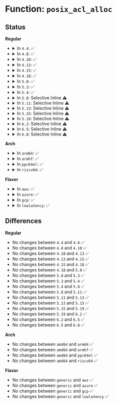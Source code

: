 # Function: <code>posix_acl_alloc</code>

## Status
<b>Regular</b>
<ul>
<li>
<details>
<summary>In <code>4.4</code>: ✅</summary>

```c
struct posix_acl *posix_acl_alloc(int count, gfp_t flags);
```

**Collision:** Unique Global

**Inline:** No

**Transformation:** False

**Instances:**

```
In fs/posix_acl.c (ffffffff8126dac0)
Location: fs/posix_acl.c:141
Inline: False
Direct callers:
  - fs/posix_acl.c:posix_acl_from_mode
  - fs/posix_acl.c:posix_acl_from_xattr
  - fs/ext4/acl.c:ext4_get_acl
```
**Symbols:**

```
ffffffff8126dac0-ffffffff8126daee: posix_acl_alloc (STB_GLOBAL)
```
</details>
</li>
<li>
<details>
<summary>In <code>4.8</code>: ✅</summary>

```c
struct posix_acl *posix_acl_alloc(int count, gfp_t flags);
```

**Collision:** Unique Global

**Inline:** No

**Transformation:** False

**Instances:**

```
In fs/posix_acl.c (ffffffff81299160)
Location: fs/posix_acl.c:175
Inline: False
Direct callers:
  - fs/posix_acl.c:posix_acl_from_xattr
  - fs/posix_acl.c:posix_acl_from_mode
  - fs/ext4/acl.c:ext4_get_acl
```
**Symbols:**

```
ffffffff81299160-ffffffff8129918e: posix_acl_alloc (STB_GLOBAL)
```
</details>
</li>
<li>
<details>
<summary>In <code>4.10</code>: ✅</summary>

```c
struct posix_acl *posix_acl_alloc(int count, gfp_t flags);
```

**Collision:** Unique Global

**Inline:** No

**Transformation:** False

**Instances:**

```
In fs/posix_acl.c (ffffffff812adbd0)
Location: fs/posix_acl.c:175
Inline: False
Direct callers:
  - fs/posix_acl.c:posix_acl_from_xattr
  - fs/posix_acl.c:posix_acl_from_mode
  - fs/ext4/acl.c:ext4_get_acl
```
**Symbols:**

```
ffffffff812adbd0-ffffffff812adbfe: posix_acl_alloc (STB_GLOBAL)
```
</details>
</li>
<li>
<details>
<summary>In <code>4.13</code>: ✅</summary>

```c
struct posix_acl *posix_acl_alloc(int count, gfp_t flags);
```

**Collision:** Unique Global

**Inline:** No

**Transformation:** False

**Instances:**

```
In fs/posix_acl.c (ffffffff812bb050)
Location: fs/posix_acl.c:176
Inline: False
Direct callers:
  - fs/posix_acl.c:posix_acl_from_xattr
  - fs/posix_acl.c:posix_acl_from_mode
  - fs/ext4/acl.c:ext4_get_acl
```
**Symbols:**

```
ffffffff812bb050-ffffffff812bb07e: posix_acl_alloc (STB_GLOBAL)
```
</details>
</li>
<li>
<details>
<summary>In <code>4.15</code>: ✅</summary>

```c
struct posix_acl *posix_acl_alloc(int count, gfp_t flags);
```

**Collision:** Unique Global

**Inline:** No

**Transformation:** False

**Instances:**

```
In fs/posix_acl.c (ffffffff812de940)
Location: fs/posix_acl.c:176
Inline: False
Direct callers:
  - fs/posix_acl.c:posix_acl_from_xattr
  - fs/posix_acl.c:posix_acl_from_mode
  - fs/ext4/acl.c:ext4_get_acl
```
**Symbols:**

```
ffffffff812de940-ffffffff812de96e: posix_acl_alloc (STB_GLOBAL)
```
</details>
</li>
<li>
<details>
<summary>In <code>4.18</code>: ✅</summary>

```c
struct posix_acl *posix_acl_alloc(int count, gfp_t flags);
```

**Collision:** Unique Global

**Inline:** No

**Transformation:** False

**Instances:**

```
In fs/posix_acl.c (ffffffff8130aa90)
Location: fs/posix_acl.c:176
Inline: False
Direct callers:
  - fs/posix_acl.c:posix_acl_from_xattr
  - fs/posix_acl.c:posix_acl_from_mode
  - fs/ext4/acl.c:ext4_get_acl
```
**Symbols:**

```
ffffffff8130aa90-ffffffff8130aabe: posix_acl_alloc (STB_GLOBAL)
```
</details>
</li>
<li>
<details>
<summary>In <code>5.0</code>: ✅</summary>

```c
struct posix_acl *posix_acl_alloc(int count, gfp_t flags);
```

**Collision:** Unique Global

**Inline:** No

**Transformation:** False

**Instances:**

```
In fs/posix_acl.c (ffffffff81320290)
Location: fs/posix_acl.c:176
Inline: False
Direct callers:
  - fs/posix_acl.c:posix_acl_from_xattr
  - fs/posix_acl.c:posix_acl_from_mode
  - fs/ext4/acl.c:ext4_get_acl
```
**Symbols:**

```
ffffffff81320290-ffffffff813202be: posix_acl_alloc (STB_GLOBAL)
```
</details>
</li>
<li>
<details>
<summary>In <code>5.3</code>: ✅</summary>

```c
struct posix_acl *posix_acl_alloc(int count, gfp_t flags);
```

**Collision:** Unique Global

**Inline:** No

**Transformation:** False

**Instances:**

```
In fs/posix_acl.c (ffffffff81347b70)
Location: fs/posix_acl.c:177
Inline: False
Direct callers:
  - fs/posix_acl.c:posix_acl_from_xattr
  - fs/posix_acl.c:posix_acl_from_mode
  - fs/ext4/acl.c:ext4_get_acl
```
**Symbols:**

```
ffffffff81347b70-ffffffff81347b9e: posix_acl_alloc (STB_GLOBAL)
```
</details>
</li>
<li>
<details>
<summary>In <code>5.4</code>: ✅</summary>

```c
struct posix_acl *posix_acl_alloc(int count, gfp_t flags);
```

**Collision:** Unique Global

**Inline:** No

**Transformation:** False

**Instances:**

```
In fs/posix_acl.c (ffffffff8135fe10)
Location: fs/posix_acl.c:177
Inline: False
Direct callers:
  - fs/posix_acl.c:posix_acl_from_xattr
  - fs/posix_acl.c:posix_acl_from_mode
  - fs/ext4/acl.c:ext4_get_acl
```
**Symbols:**

```
ffffffff8135fe10-ffffffff8135fe3e: posix_acl_alloc (STB_GLOBAL)
```
</details>
</li>
<li>
<details>
<summary>In <code>5.8</code>: Selective Inline ⚠️</summary>

```c
struct posix_acl *posix_acl_alloc(int count, gfp_t flags);
```

**Collision:** Unique Global

**Inline:** Selective

**Transformation:** False

**Instances:**

```
In fs/posix_acl.c (ffffffff813a5df5)
Location: fs/posix_acl.c:177
Inline: True
Inline callers:
  - fs/posix_acl.c:posix_acl_from_mode
Direct callers:
  - fs/posix_acl.c:posix_acl_from_xattr
  - fs/ext4/acl.c:ext4_acl_from_disk
```
**Symbols:**

```
ffffffff813a58b0-ffffffff813a58e1: posix_acl_alloc (STB_GLOBAL)
```
</details>
</li>
<li>
<details>
<summary>In <code>5.11</code>: Selective Inline ⚠️</summary>

```c
struct posix_acl *posix_acl_alloc(int count, gfp_t flags);
```

**Collision:** Unique Global

**Inline:** Selective

**Transformation:** False

**Instances:**

```
In fs/posix_acl.c (ffffffff813b6b45)
Location: fs/posix_acl.c:177
Inline: True
Inline callers:
  - fs/posix_acl.c:posix_acl_from_mode
Direct callers:
  - fs/posix_acl.c:posix_acl_from_xattr
  - fs/ext4/acl.c:ext4_acl_from_disk
```
**Symbols:**

```
ffffffff813b65f0-ffffffff813b6621: posix_acl_alloc (STB_GLOBAL)
```
</details>
</li>
<li>
<details>
<summary>In <code>5.13</code>: Selective Inline ⚠️</summary>

```c
struct posix_acl *posix_acl_alloc(int count, gfp_t flags);
```

**Collision:** Unique Global

**Inline:** Selective

**Transformation:** False

**Instances:**

```
In fs/posix_acl.c (ffffffff813bdba5)
Location: fs/posix_acl.c:177
Inline: True
Inline callers:
  - fs/posix_acl.c:posix_acl_from_mode
Direct callers:
  - fs/posix_acl.c:posix_acl_from_xattr
  - fs/ext4/acl.c:ext4_acl_from_disk
```
**Symbols:**

```
ffffffff813bd5d0-ffffffff813bd601: posix_acl_alloc (STB_GLOBAL)
```
</details>
</li>
<li>
<details>
<summary>In <code>5.15</code>: Selective Inline ⚠️</summary>

```c
struct posix_acl *posix_acl_alloc(int count, gfp_t flags);
```

**Collision:** Unique Global

**Inline:** Selective

**Transformation:** False

**Instances:**

```
In fs/posix_acl.c (ffffffff8140d995)
Location: fs/posix_acl.c:188
Inline: True
Inline callers:
  - fs/posix_acl.c:posix_acl_from_mode
Direct callers:
  - fs/posix_acl.c:posix_acl_from_xattr
  - fs/ext4/acl.c:ext4_acl_from_disk
```
**Symbols:**

```
ffffffff8140d390-ffffffff8140d3c1: posix_acl_alloc (STB_GLOBAL)
```
</details>
</li>
<li>
<details>
<summary>In <code>5.19</code>: Selective Inline ⚠️</summary>

```c
struct posix_acl *posix_acl_alloc(int count, gfp_t flags);
```

**Collision:** Unique Global

**Inline:** Selective

**Transformation:** False

**Instances:**

```
In fs/posix_acl.c (ffffffff81482ee5)
Location: fs/posix_acl.c:188
Inline: True
Inline callers:
  - fs/posix_acl.c:posix_acl_from_mode
Direct callers:
  - fs/posix_acl.c:posix_acl_from_xattr
  - fs/ext4/acl.c:ext4_acl_from_disk
```
**Symbols:**

```
ffffffff814827d0-ffffffff81482809: posix_acl_alloc (STB_GLOBAL)
```
</details>
</li>
<li>
<details>
<summary>In <code>6.2</code>: Selective Inline ⚠️</summary>

```c
struct posix_acl *posix_acl_alloc(int count, gfp_t flags);
```

**Collision:** Unique Global

**Inline:** Selective

**Transformation:** False

**Instances:**

```
In fs/posix_acl.c (ffffffff81516155)
Location: fs/posix_acl.c:203
Inline: True
Inline callers:
  - fs/posix_acl.c:posix_acl_from_mode
Direct callers:
  - fs/posix_acl.c:posix_acl_from_xattr
  - fs/ext4/acl.c:ext4_acl_from_disk
```
**Symbols:**

```
ffffffff81515520-ffffffff81515559: posix_acl_alloc (STB_GLOBAL)
```
</details>
</li>
<li>
<details>
<summary>In <code>6.5</code>: Selective Inline ⚠️</summary>

```c
struct posix_acl *posix_acl_alloc(int count, gfp_t flags);
```

**Collision:** Unique Global

**Inline:** Selective

**Transformation:** False

**Instances:**

```
In fs/posix_acl.c (ffffffff8154dad5)
Location: fs/posix_acl.c:204
Inline: True
Inline callers:
  - fs/posix_acl.c:posix_acl_from_mode
Direct callers:
  - fs/posix_acl.c:posix_acl_from_xattr
  - fs/ext4/acl.c:ext4_acl_from_disk
```
**Symbols:**

```
ffffffff8154cf20-ffffffff8154cf59: posix_acl_alloc (STB_GLOBAL)
```
</details>
</li>
<li>
<details>
<summary>In <code>6.8</code>: Selective Inline ⚠️</summary>

```c
struct posix_acl *posix_acl_alloc(int count, gfp_t flags);
```

**Collision:** Unique Global

**Inline:** Selective

**Transformation:** False

**Instances:**

```
In fs/posix_acl.c (ffffffff81583905)
Location: fs/posix_acl.c:204
Inline: True
Inline callers:
  - fs/posix_acl.c:posix_acl_from_mode
Direct callers:
  - fs/posix_acl.c:posix_acl_from_xattr
  - fs/ext4/acl.c:ext4_acl_from_disk
```
**Symbols:**

```
ffffffff81582d50-ffffffff81582d89: posix_acl_alloc (STB_GLOBAL)
```
</details>
</li>
</ul>
<b>Arch</b>
<ul>
<li>
<details>
<summary>In <code>arm64</code>: ✅</summary>

```c
struct posix_acl *posix_acl_alloc(int count, gfp_t flags);
```

**Collision:** Unique Global

**Inline:** No

**Transformation:** False

**Instances:**

```
In fs/posix_acl.c (ffff800010425f70)
Location: fs/posix_acl.c:177
Inline: False
Direct callers:
  - fs/posix_acl.c:posix_acl_from_xattr
  - fs/posix_acl.c:posix_acl_from_mode
  - fs/ext4/acl.c:ext4_get_acl
```
**Symbols:**

```
ffff800010425f70-ffff800010425fbc: posix_acl_alloc (STB_GLOBAL)
```
</details>
</li>
<li>
<details>
<summary>In <code>armhf</code>: ✅</summary>

```c
struct posix_acl *posix_acl_alloc(int count, gfp_t flags);
```

**Collision:** Unique Global

**Inline:** No

**Transformation:** False

**Instances:**

```
In fs/posix_acl.c (c05eebb4)
Location: fs/posix_acl.c:177
Inline: False
Direct callers:
  - fs/posix_acl.c:posix_acl_from_xattr
  - fs/posix_acl.c:posix_acl_from_mode
  - fs/ext4/acl.c:ext4_get_acl
```
**Symbols:**

```
c05eebb4-c05eebec: posix_acl_alloc (STB_GLOBAL)
```
</details>
</li>
<li>
<details>
<summary>In <code>ppc64el</code>: ✅</summary>

```c
struct posix_acl *posix_acl_alloc(int count, gfp_t flags);
```

**Collision:** Unique Global

**Inline:** No

**Transformation:** False

**Instances:**

```
In fs/posix_acl.c (c0000000005350f0)
Location: fs/posix_acl.c:177
Inline: False
Direct callers:
  - fs/posix_acl.c:posix_acl_from_xattr
  - fs/posix_acl.c:posix_acl_from_mode
  - fs/ext4/acl.c:ext4_get_acl
```
**Symbols:**

```
c0000000005350f0-c00000000053514c: posix_acl_alloc (STB_GLOBAL)
```
</details>
</li>
<li>
<details>
<summary>In <code>riscv64</code>: ✅</summary>

```c
struct posix_acl *posix_acl_alloc(int count, gfp_t flags);
```

**Collision:** Unique Global

**Inline:** No

**Transformation:** False

**Instances:**

```
In fs/posix_acl.c (ffffffe0002c4ae2)
Location: fs/posix_acl.c:177
Inline: False
Direct callers:
  - fs/posix_acl.c:posix_acl_from_xattr
  - fs/posix_acl.c:posix_acl_from_mode
  - fs/ext4/acl.c:ext4_get_acl
```
**Symbols:**

```
ffffffe0002c4ae2-ffffffe0002c4b20: posix_acl_alloc (STB_GLOBAL)
```
</details>
</li>
</ul>
<b>Flavor</b>
<ul>
<li>
<details>
<summary>In <code>aws</code>: ✅</summary>

```c
struct posix_acl *posix_acl_alloc(int count, gfp_t flags);
```

**Collision:** Unique Global

**Inline:** No

**Transformation:** False

**Instances:**

```
In fs/posix_acl.c (ffffffff813583f0)
Location: fs/posix_acl.c:177
Inline: False
Direct callers:
  - fs/posix_acl.c:posix_acl_from_xattr
  - fs/posix_acl.c:posix_acl_from_mode
  - fs/ext4/acl.c:ext4_get_acl
```
**Symbols:**

```
ffffffff813583f0-ffffffff8135841e: posix_acl_alloc (STB_GLOBAL)
```
</details>
</li>
<li>
<details>
<summary>In <code>azure</code>: ✅</summary>

```c
struct posix_acl *posix_acl_alloc(int count, gfp_t flags);
```

**Collision:** Unique Global

**Inline:** No

**Transformation:** False

**Instances:**

```
In fs/posix_acl.c (ffffffff813490a0)
Location: fs/posix_acl.c:177
Inline: False
Direct callers:
  - fs/posix_acl.c:posix_acl_from_xattr
  - fs/posix_acl.c:posix_acl_from_mode
  - fs/ext4/acl.c:ext4_get_acl
```
**Symbols:**

```
ffffffff813490a0-ffffffff813490ce: posix_acl_alloc (STB_GLOBAL)
```
</details>
</li>
<li>
<details>
<summary>In <code>gcp</code>: ✅</summary>

```c
struct posix_acl *posix_acl_alloc(int count, gfp_t flags);
```

**Collision:** Unique Global

**Inline:** No

**Transformation:** False

**Instances:**

```
In fs/posix_acl.c (ffffffff81355ec0)
Location: fs/posix_acl.c:177
Inline: False
Direct callers:
  - fs/posix_acl.c:posix_acl_from_xattr
  - fs/posix_acl.c:posix_acl_from_mode
  - fs/ext4/acl.c:ext4_get_acl
```
**Symbols:**

```
ffffffff81355ec0-ffffffff81355eee: posix_acl_alloc (STB_GLOBAL)
```
</details>
</li>
<li>
<details>
<summary>In <code>lowlatency</code>: ✅</summary>

```c
struct posix_acl *posix_acl_alloc(int count, gfp_t flags);
```

**Collision:** Unique Global

**Inline:** No

**Transformation:** False

**Instances:**

```
In fs/posix_acl.c (ffffffff81369590)
Location: fs/posix_acl.c:177
Inline: False
Direct callers:
  - fs/posix_acl.c:posix_acl_from_xattr
  - fs/posix_acl.c:posix_acl_from_mode
  - fs/ext4/acl.c:ext4_get_acl
```
**Symbols:**

```
ffffffff81369590-ffffffff813695be: posix_acl_alloc (STB_GLOBAL)
```
</details>
</li>
</ul>

## Differences
<b>Regular</b>
<ul>
<li>
No changes between <code>4.4</code> and <code>4.8</code> ✅
</li>
<li>
No changes between <code>4.8</code> and <code>4.10</code> ✅
</li>
<li>
No changes between <code>4.10</code> and <code>4.13</code> ✅
</li>
<li>
No changes between <code>4.13</code> and <code>4.15</code> ✅
</li>
<li>
No changes between <code>4.15</code> and <code>4.18</code> ✅
</li>
<li>
No changes between <code>4.18</code> and <code>5.0</code> ✅
</li>
<li>
No changes between <code>5.0</code> and <code>5.3</code> ✅
</li>
<li>
No changes between <code>5.3</code> and <code>5.4</code> ✅
</li>
<li>
No changes between <code>5.4</code> and <code>5.8</code> ✅
</li>
<li>
No changes between <code>5.8</code> and <code>5.11</code> ✅
</li>
<li>
No changes between <code>5.11</code> and <code>5.13</code> ✅
</li>
<li>
No changes between <code>5.13</code> and <code>5.15</code> ✅
</li>
<li>
No changes between <code>5.15</code> and <code>5.19</code> ✅
</li>
<li>
No changes between <code>5.19</code> and <code>6.2</code> ✅
</li>
<li>
No changes between <code>6.2</code> and <code>6.5</code> ✅
</li>
<li>
No changes between <code>6.5</code> and <code>6.8</code> ✅
</li>
</ul>
<b>Arch</b>
<ul>
<li>
No changes between <code>amd64</code> and <code>arm64</code> ✅
</li>
<li>
No changes between <code>amd64</code> and <code>armhf</code> ✅
</li>
<li>
No changes between <code>amd64</code> and <code>ppc64el</code> ✅
</li>
<li>
No changes between <code>amd64</code> and <code>riscv64</code> ✅
</li>
</ul>
<b>Flavor</b>
<ul>
<li>
No changes between <code>generic</code> and <code>aws</code> ✅
</li>
<li>
No changes between <code>generic</code> and <code>azure</code> ✅
</li>
<li>
No changes between <code>generic</code> and <code>gcp</code> ✅
</li>
<li>
No changes between <code>generic</code> and <code>lowlatency</code> ✅
</li>
</ul>
